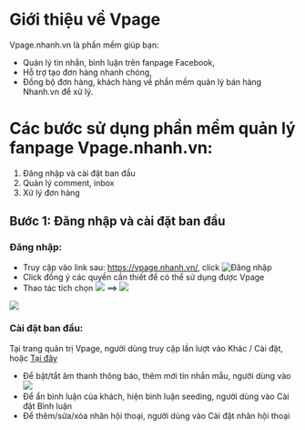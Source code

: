# Giới thiệu về Vpage

Vpage.nhanh.vn là phần mềm giúp bạn:

* Quản lý tin nhắn, bình luận trên fanpage Facebook,
* Hỗ trợ tạo đơn hàng nhanh chóng,
* Đồng bộ đơn hàng, khách hàng về phần mềm quản lý bán hàng Nhanh.vn để xử lý.
# Các bước sử dụng phần mềm quản lý fanpage Vpage.nhanh.vn:

1. Đăng nhập và cài đặt ban đầu
2. Quản lý comment, inbox
3. Xử lý đơn hàng
## Bước 1: Đăng nhập và cài đặt ban đầu

### Đăng nhập:

* Truy cập vào link sau: https://vpage.nhanh.vn/, click ![Đăng nhập](https://raw.githubusercontent.com/nhanhapi/manual/master/docs/vpage/img/%C4%90%C4%83ng%20nh%E1%BA%ADp.png)
* Click đồng ý các quyền cần thiết để có thể sử dụng được Vpage
* Thao tác tích chọn ![](https://raw.githubusercontent.com/nhanhapi/manual/master/docs/vpage/img/T%C3%ADch%20ch%E1%BB%8Dn%20page.png) ==> ![](https://raw.githubusercontent.com/nhanhapi/manual/master/docs/vpage/img/Truy%20c%E1%BA%ADp.png)

![](https://raw.githubusercontent.com/nhanhapi/manual/master/%C4%90%C4%83ng%20nh%E1%BA%ADp%20nhi%E1%BB%81u%20page.png)

### Cài đặt ban đầu:
Tại trang quản trị Vpage, người dùng truy cập lần lượt vào Khác / Cài đặt, hoặc [Tại đây](https://vpagetestweb1.nhanh.vn/app#!/sys/setting)

* Để bật/tắt âm thanh thông báo, thêm mới tin nhắn mẫu, người dùng vào ![](https://raw.githubusercontent.com/nhanhapi/manual/master/docs/vpage/img/C%C3%A0i%20%C4%91%E1%BA%B7t%20chung.png)
* Để ẩn bình luận của khách, hiện bình luận seeding, người dùng vào Cài đặt Bình luận
* Để thêm/sửa/xóa nhãn hội thoại, người dùng vào Cài đặt nhãn hội thoại


